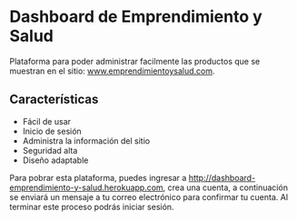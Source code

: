 # Dashboard de Emprendimiento y Salud

Plataforma para poder administrar facilmente las productos que se muestran en el sitio: www.emprendimientoysalud.com.

## Características

- Fácil de usar
- Inicio de sesión
- Administra la información del sitio
- Seguridad alta
- Diseño adaptable

Para pobrar esta plataforma, puedes ingresar a http://dashboard-emprendimiento-y-salud.herokuapp.com, crea una cuenta, a continuación se enviará un mensaje a tu correo electrónico para confirmar tu cuenta. Al terminar este proceso podrás iniciar sesión. 

